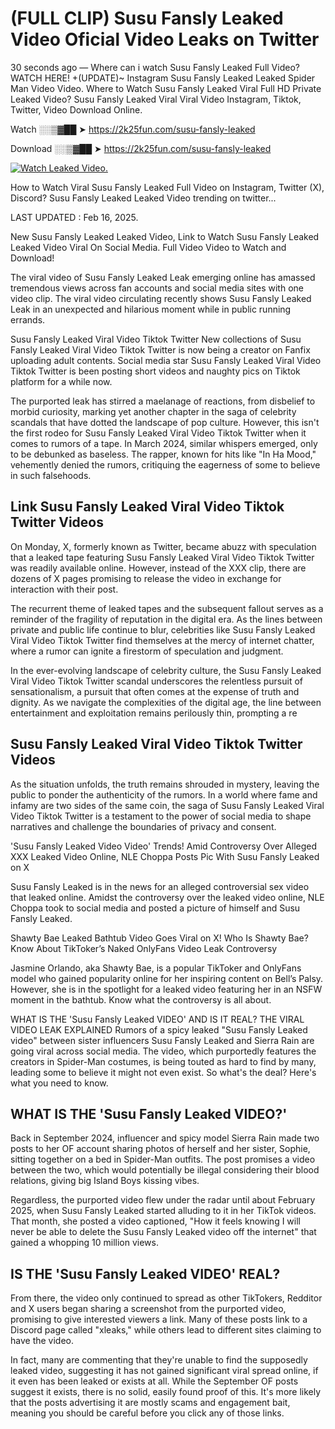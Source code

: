 # (FULL CLIP) Susu Fansly Leaked Video Oficial Video Leaks on Twitter

30 seconds ago — Where can i watch Susu Fansly Leaked Full Video? WATCH HERE! +(UPDATE)~ Instagram Susu Fansly Leaked Leaked Spider Man Video Video. Where to Watch Susu Fansly Leaked Viral Full HD Private Leaked Video? Susu Fansly Leaked Viral Viral Video Instagram, Tiktok, Twitter, Video Download Online.

Watch ░░▒▓██ ➤ https://2k25fun.com/susu-fansly-leaked

Download ░░▒▓██ ➤ https://2k25fun.com/susu-fansly-leaked

[![Watch Leaked Video.](https://miro.medium.com/v2/resize:fit:828/format:webp/1*cilzJN44JGOrTw9NJCrNHA.gif "Watch Leaked Video")](https://2k25fun.com/susu-fansly-leaked)

How to Watch Viral Susu Fansly Leaked Full Video on Instagram, Twitter (X), Discord? Susu Fansly Leaked Leaked Video trending on twitter...

LAST UPDATED : Feb 16, 2025.

New Susu Fansly Leaked Leaked Video, Link to Watch Susu Fansly Leaked Leaked Video Viral On Social Media. Full Video Video to Watch and Download!

The viral video of Susu Fansly Leaked Leak emerging online has amassed tremendous views across fan accounts and social media sites with one video clip. The viral video circulating recently shows Susu Fansly Leaked Leak in an unexpected and hilarious moment while in public running errands.

Susu Fansly Leaked Viral Video Tiktok Twitter New collections of Susu Fansly Leaked Viral Video Tiktok Twitter is now being a creator on Fanfix uploading adult contents. Social media star Susu Fansly Leaked Viral Video Tiktok Twitter is been posting short videos and naughty pics on Tiktok platform for a while now.

The purported leak has stirred a maelanage of reactions, from disbelief to morbid curiosity, marking yet another chapter in the saga of celebrity scandals that have dotted the landscape of pop culture. However, this isn't the first rodeo for Susu Fansly Leaked Viral Video Tiktok Twitter when it comes to rumors of a tape. In March 2024, similar whispers emerged, only to be debunked as baseless. The rapper, known for hits like "In Ha Mood," vehemently denied the rumors, critiquing the eagerness of some to believe in such falsehoods.

## Link Susu Fansly Leaked Viral Video Tiktok Twitter Videos

On Monday, X, formerly known as Twitter, became abuzz with speculation that a leaked tape featuring Susu Fansly Leaked Viral Video Tiktok Twitter was readily available online. However, instead of the XXX clip, there are dozens of X pages promising to release the video in exchange for interaction with their post.

The recurrent theme of leaked tapes and the subsequent fallout serves as a reminder of the fragility of reputation in the digital era. As the lines between private and public life continue to blur, celebrities like Susu Fansly Leaked Viral Video Tiktok Twitter find themselves at the mercy of internet chatter, where a rumor can ignite a firestorm of speculation and judgment.

In the ever-evolving landscape of celebrity culture, the Susu Fansly Leaked Viral Video Tiktok Twitter scandal underscores the relentless pursuit of sensationalism, a pursuit that often comes at the expense of truth and dignity. As we navigate the complexities of the digital age, the line between entertainment and exploitation remains perilously thin, prompting a re

##  Susu Fansly Leaked Viral Video Tiktok Twitter Videos

As the situation unfolds, the truth remains shrouded in mystery, leaving the public to ponder the authenticity of the rumors. In a world where fame and infamy are two sides of the same coin, the saga of Susu Fansly Leaked Viral Video Tiktok Twitter is a testament to the power of social media to shape narratives and challenge the boundaries of privacy and consent.

'Susu Fansly Leaked Video Video' Trends! Amid Controversy Over Alleged XXX Leaked Video Online, NLE Choppa Posts Pic With Susu Fansly Leaked on X

Susu Fansly Leaked is in the news for an alleged controversial sex video that leaked online. Amidst the controversy over the leaked video online, NLE Choppa took to social media and posted a picture of himself and Susu Fansly Leaked.

Shawty Bae Leaked Bathtub Video Goes Viral on X! Who Is Shawty Bae? Know About TikToker’s Naked OnlyFans Video Leak Controversy

Jasmine Orlando, aka Shawty Bae, is a popular TikToker and OnlyFans model who gained popularity online for her inspiring content on Bell’s Palsy. However, she is in the spotlight for a leaked video featuring her in an NSFW moment in the bathtub. Know what the controversy is all about.

WHAT IS THE 'Susu Fansly Leaked VIDEO' AND IS IT REAL? THE VIRAL VIDEO LEAK EXPLAINED Rumors of a spicy leaked "Susu Fansly Leaked video" between sister influencers Susu Fansly Leaked and Sierra Rain are going viral across social media. The video, which purportedly features the creators in Spider-Man costumes, is being touted as hard to find by many, leading some to believe it might not even exist. So what's the deal? Here's what you need to know.

## WHAT IS THE 'Susu Fansly Leaked VIDEO?'

Back in September 2024, influencer and spicy model Sierra Rain made two posts to her OF account sharing photos of herself and her sister, Sophie, sitting together on a bed in Spider-Man outfits. The post promises a video between the two, which would potentially be illegal considering their blood relations, giving big Island Boys kissing vibes.

Regardless, the purported video flew under the radar until about February 2025, when Susu Fansly Leaked started alluding to it in her TikTok videos. That month, she posted a video captioned, "How it feels knowing I will never be able to delete the Susu Fansly Leaked video off the internet" that gained a whopping 10 million views.

## IS THE 'Susu Fansly Leaked VIDEO' REAL?

From there, the video only continued to spread as other TikTokers, Redditor and X users began sharing a screenshot from the purported video, promising to give interested viewers a link. Many of these posts link to a Discord page called "xleaks," while others lead to different sites claiming to have the video.

In fact, many are commenting that they're unable to find the supposedly leaked video, suggesting it has not gained significant viral spread online, if it even has been leaked or exists at all. While the September OF posts suggest it exists, there is no solid, easily found proof of this. It's more likely that the posts advertising it are mostly scams and engagement bait, meaning you should be careful before you click any of those links.